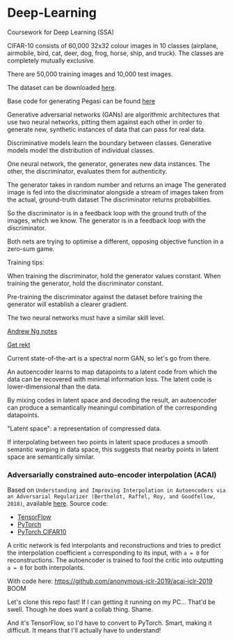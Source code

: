 # Deep-Learning
Coursework for Deep Learning (SSA)

CIFAR-10 consists of 60,000 32x32 colour images in 10 classes (airplane, airmobile, bird, cat, deer, dog, frog, horse,
ship, and truck). The classes are completely mutually exclusive.

There are 50,000 training images and 10,000 test images. 


The dataset can be downloaded [here](https://www.cs.toronto.edu/~kriz/cifar-10-python.tar.gz).

Base code for generating Pegasi can be found [here](https://colab.research.google.com/gist/cwkx/c0e7421f470255bb6536e523dba703b5/coursework-pegasus.ipynb)

Generative adversarial networks (GANs) are algorithmic architectures that use two neural networks,
pitting them against each other in order to generate new, synthetic instances of data that
can pass for real data. 

Discriminative models learn the boundary between classes.
Generative models model the distribution of individual classes.

One neural network, the generator, generates new data instances. The other, the discriminator,
evaluates them for authenticity. 

The generator takes in random number and returns an image
The generated image is fed into the discriminator alongside a stream of images
taken from the actual, ground-truth dataset
The discriminator returns probabilities.

So the discriminator is in a feedback loop with the ground truth of the images, which we know.
The generator is in a feedback loop with the discriminator.

Both nets are trying to optimise a different, opposing objective function in a zero-sum game.

Training tips:

When training the discriminator, hold the generator values constant.
When training the generator, hold the discriminator constant.

Pre-training the discriminator against the dataset before training the generator will establish a clearer gradient.

The two neural networks must have a similar skill level.

[Andrew Ng notes](http://cs229.stanford.edu/notes/cs229-notes2.pdf)

[Get rekt](https://machinelearningmastery.com/how-to-develop-a-generative-adversarial-network-for-a-cifar-10-small-object-photographs-from-scratch/)

Current state-of-the-art is a spectral norm GAN, so let's go from there.

An autoencoder learns to map datapoints to a latent code from which the data can be recovered
with minimal information loss. The latent code is lower-dimensional than the data.

By mixing codes in latent space and decoding the result, an autoencoder can produce a semantically meaningul combination
of the corresponding datapoints. 

"Latent space": a representation of compressed data.

If interpolating between two points in latent space produces a smooth semantic warping in data space,
this suggests that nearby points in latent space are semantically similar. 




### Adversarially constrained auto-encoder interpolation (ACAI)

Based on `Understanding and Improving Interpolation in Autoencoders via an Adversarial Regularizer
(Berthelot, Raffel, Roy, and Goodfellow, 2018)`, available [here](https://arxiv.org/abs/1807.07543). Source code:
* [TensorFlow](https://github.com/anonymous-iclr-2019/acai-iclr-2019)
* [PyTorch](https://gist.github.com/kylemcdonald/e8ca989584b3b0e6526c0a737ed412f0)
* [PyTorch CIFAR10](https://github.com/kuangliu/pytorch-cifar)


A critic network is fed interpolants and reconstructions and tries to predict the interpolation coefficient
`a` corresponding to its input, with `a = 0` for reconstructions. The autoencoder is trained to fool the critic
into outputting `a = 0` for both interpolants. 

With code here: https://github.com/anonymous-iclr-2019/acai-iclr-2019
BOOM

Let's clone this repo fast!
If I can getting it running on my PC...
That'd be swell.
Though he does want a collab thing. Shame. 

And it's TensorFlow, so I'd have to convert to PyTorch. Smart, making it difficult.
It means that I'll actually have to understand!
